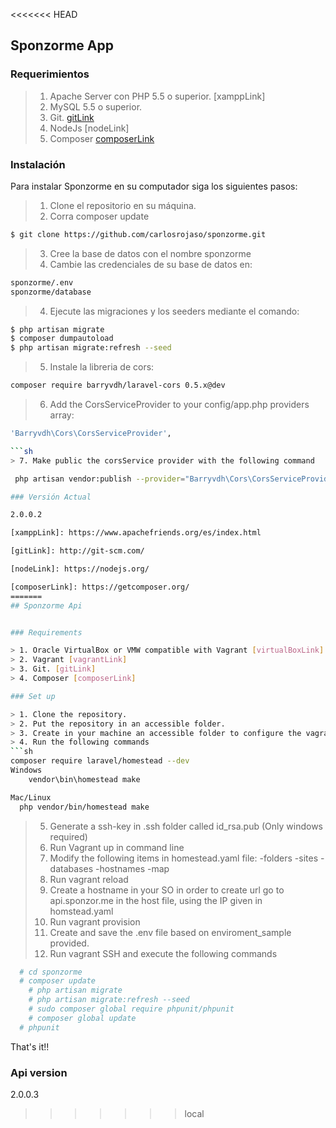 <<<<<<< HEAD
## Sponzorme App


### Requerimientos

> 1. Apache Server con PHP 5.5 o superior. [xamppLink]
> 2. MySQL 5.5 o superior.
> 3. Git. [gitLink]
> 4. NodeJs [nodeLink]
> 5. Composer [composerLink]

### Instalación

Para instalar Sponzorme en su computador siga los siguientes pasos:

> 1. Clone el repositorio en su máquina. 
> 2. Corra composer update
```sh
$ git clone https://github.com/carlosrojaso/sponzorme.git
```
> 3. Cree la base de datos con el nombre sponzorme
> 4. Cambie las credenciales de su base de datos en: 
```sh
sponzorme/.env
sponzorme/database
```
> 4. Ejecute las migraciones y los seeders mediante el comando: 
```sh
$ php artisan migrate
$ composer dumpautoload
$ php artisan migrate:refresh --seed
```
> 5. Instale la libreria de cors: 

```sh
composer require barryvdh/laravel-cors 0.5.x@dev
```

> 6. Add the CorsServiceProvider to your config/app.php providers array:

```sh
'Barryvdh\Cors\CorsServiceProvider',

```sh
> 7. Make public the corsService provider with the following command

 php artisan vendor:publish --provider="Barryvdh\Cors\CorsServiceProvider"

### Versión Actual

2.0.0.2

[xamppLink]: https://www.apachefriends.org/es/index.html

[gitLink]: http://git-scm.com/

[nodeLink]: https://nodejs.org/

[composerLink]: https://getcomposer.org/
=======
## Sponzorme Api


### Requirements

> 1. Oracle VirtualBox or VMW compatible with Vagrant [virtualBoxLink]
> 2. Vagrant [vagrantLink]
> 3. Git. [gitLink]
> 4. Composer [composerLink]

### Set up

> 1. Clone the repository.
> 2. Put the repository in an accessible folder.
> 3. Create in your machine an accessible folder to configure the vagrant machine.
> 4. Run the following commands
```sh
composer require laravel/homestead --dev  
Windows
	vendor\bin\homestead make

Mac/Linux
  php vendor/bin/homestead make
```
> 5. Generate a ssh-key in .ssh folder called id_rsa.pub (Only windows required)
> 6. Run Vagrant up in command line
> 7. Modify the following items in homestead.yaml file:
  -folders
  -sites
  -databases
  -hostnames
  -map
> 8. Run vagrant reload
> 9. Create a hostname in your SO in order to create url go to api.sponzor.me in the host file, using the IP given in homstead.yaml
> 10. Run vagrant provision
> 11. Create and save the .env file based on enviroment_sample provided.
> 12. Run vagrant SSH and execute the following commands
```sh
  # cd sponzorme
  # composer update
	# php artisan migrate
	# php artisan migrate:refresh --seed
	# sudo composer global require phpunit/phpunit
	# composer global update
  # phpunit
```
That's it!!


### Api version

2.0.0.3

[virtualBoxLink]: https://www.virtualbox.org/

[vagrantLink]: https://www.vagrantup.com/downloads.html

[gitLink]: http://git-scm.com/

[composerLink]: https://getcomposer.org/
>>>>>>> local

